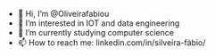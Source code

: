 - 👋 Hi, I’m @Oliveirafabiou
- 👀 I’m interested in IOT and data engineering
- 🌱 I’m currently studying computer science
- 📫 How to reach me: linkedin.com/in/silveira-fábio/

<!---
Oliveirafabiou/Oliveirafabiou is a ✨ special ✨ repository because its `README.md` (this file) appears on your GitHub profile.
You can click the Preview link to take a look at your changes.
--->
